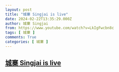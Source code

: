 ```yaml
---
layout: post
title: "城寨 Singjai is live"
date: 2024-02-22T13:35:29.000Z
author: 城寨 Singjai
from: https://www.youtube.com/watch?v=LkIgFwcbn8c
tags: [ 城寨 ]
comments: True
categories: [ 城寨 ]
---
```

<!--1708608929000-->
[城寨 Singjai is live](https://www.youtube.com/watch?v=LkIgFwcbn8c)
------

<div>

</div>
